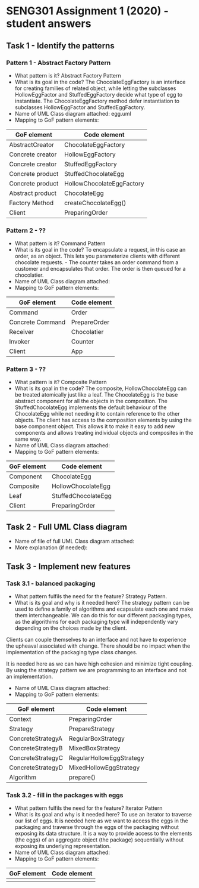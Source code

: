 # SENG301 Assignment 1 (2020) - student answers


## Task 1 - Identify the patterns

### Pattern 1 -  Abstract Factory Pattern

- What pattern is it? Abstract Factory Pattern
- What is its goal in the code? The ChocolateEggFactory is an interface 
for creating families of related object, while letting the subclasses HollowEggFactor and StuffedEggFactory
 decide what type of egg to instantiate. The ChocolateEggFactory method
 defer instantiation to subclasses HollowEggFactor and StuffedEggFactory.
- Name of UML Class diagram attached: egg.uml
- Mapping to GoF pattern elements:

| GoF element           | Code element               |
|-----------------------|----------------------------|
| AbstractCreator       | ChocolateEggFactory        |
| Concrete creator      | HollowEggFactory           |
| Concrete creator      | StuffedEggFactory          |
| Concrete product      | StuffedChocolateEgg        |
| Concrete product      | HollowChocolateEggFactory  |
| Abstract product      | ChocolateEgg               |
| Factory Method        | createChocolateEgg()       |
| Client                | PreparingOrder             |






### Pattern 2 -  ??

- What pattern is it? Command Pattern
- What is its goal in the code? To encapsulate a request, in this case an order, as an object.
                                This lets you parameterize clients with different chocolate requests. - 
                                The counter takes an order command from a customer and encapsulates that
                                order. The order is then queued for a chocolatier.
- Name of UML Class diagram attached:
- Mapping to GoF pattern elements:

| GoF element           | Code element          |
|-----------------------|-----------------------|
| Command               | Order                 |
| Concrete Command      | PrepareOrder          |
| Receiver              | Chocolatier           |
| Invoker               | Counter               |
| Client                | App                   |

### Pattern 3 - ??

- What pattern is it? Composite Pattern
- What is its goal in the code? 
The composite, HollowChocolateEgg can be treated atomically just like a leaf. 
The ChocolateEgg is the base abstract component for all the objects in the composition. The StuffedChocolateEgg
implements the default behaviour of the ChocolateEgg while not needing it to contain reference to the other objects.
The client has access to the composition elements by using the base component object. This allows it to make it easy
to add new components and allows treating individual objects and composites in the same way.
- Name of UML Class diagram attached:
- Mapping to GoF pattern elements:

| GoF element           | Code element          |
|-----------------------|-----------------------|
| Component             | ChocolateEgg          |
| Composite             | HollowChocolateEgg    |
| Leaf                  | StuffedChocolateEgg   |
| Client                | PreparingOrder        |

## Task 2 - Full UML Class diagram

- Name of file of full UML Class diagram attached:
- More explanation (if needed):

## Task 3 - Implement new features

### Task 3.1 - balanced packaging 

- What pattern fulfils the need for the feature? Strategy Pattern.
- What is its goal and why is it needed here? The strategy pattern can be used to define a family of algorithms and
ecapsulate each one and make them interchangeable. We can do this for our different packaging types, as the algorithims
for each packaging type will independently vary depending on the choices made by the client.

Clients can couple themselves to an interface and not have to experience the upheaval associated with change. There 
should be no impact when the implementation of the packaging type class changes.

It is needed here as we can have high cohesion and minimize tight coupling. By using the strategy pattern we are 
programming to an interface and not an implementation.
- Name of UML Class diagram attached: 
- Mapping to GoF pattern elements:

| GoF element           | Code element                     |
|-----------------------|----------------------------------|
| Context               | PreparingOrder                   |
| Strategy              | PrepareStrategy                  |
| ConcreteStrategyA     | RegularBoxStrategy               |
| ConcreteStrategyB     | MixedBoxStrategy                 |
| ConcreteStrategyC     | RegularHollowEggStrategy         |
| ConcreteStrategyD     | MixedHollowEggStrategy           |
| Algorithm             | prepare()                        |

### Task 3.2 - fill in the packages with eggs

- What pattern fulfils the need for the feature? Iterator Pattern
- What is its goal and why is it needed here? To use an iterator to traverse our list of eggs. It is needed here as we 
want to access the eggs in the packaging and traverse through the eggs of the packaging without exposing its data
structure. It is a way to provide access to the elements (the eggs) of an aggregate object (the package) sequentially
without exposing its underlying representation.
- Name of UML Class diagram attached: 
- Mapping to GoF pattern elements:

| GoF element           | Code element          |
|-----------------------|-----------------------|
|                       |                       |
